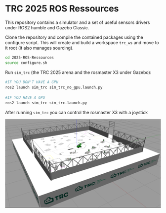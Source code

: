 # TRC 2025 ROS Ressources

This repository contains a simulator and a set of useful sensors drivers under ROS2 humble and Gazebo Classic.

Clone the repository and compile the contained packages using the configure script.
This will create and build a workspace `trc_ws` and move to it root (it also manages sourcing).

```bash
cd 2025-ROS-Ressources
source configure.sh
```

Run `sim_trc` (the TRC 2025 arena and the rosmaster X3 under Gazebo):

```bash
#IF YOU DON'T HAVE A GPU
ros2 launch sim_trc sim_trc_no_gpu.launch.py 

#IF YOU HAVE A GPU
ros2 launch sim_trc sim_trc.launch.py
```
After running `sim_trc` you can control the rosmaster X3 with a joystick

![sim_trc](./assets/sim_trc_2025.png)

